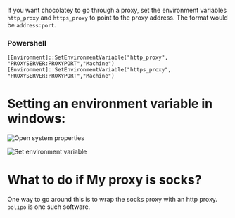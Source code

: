 If you want chocolatey to go through a proxy, set the environment variables `http_proxy` and `https_proxy` to point to the proxy address. The format would be `address:port`. 

### Powershell

``[Environment]::SetEnvironmentVariable("http_proxy", "PROXYSERVER:PROXYPORT","Machine")
[Environment]::SetEnvironmentVariable("https_proxy", "PROXYSERVER:PROXYPORT","Machine")``

# Setting an environment variable in windows:

![Open system properties](https://f.cloud.github.com/assets/396205/243504/d73aa158-8a49-11e2-96b8-6c04c1a5f06c.png)

![Set environment variable](https://f.cloud.github.com/assets/396205/243529/b9636100-8a4a-11e2-9ec6-1ea6f99c9e35.png)

# What to do if My proxy is socks?

One way to go around this is to wrap the socks proxy with an http proxy. `polipo` is one such software. 
